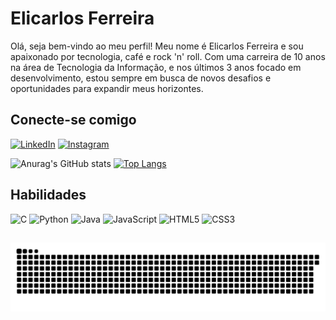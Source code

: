 # Elicarlos Ferreira
<p>Olá, seja bem-vindo ao meu perfil! Meu nome é Elicarlos Ferreira e sou apaixonado por tecnologia, café e rock 'n' roll. Com uma carreira de 10 anos na área de Tecnologia da Informação, e nos últimos 3 anos focado em desenvolvimento, estou sempre em busca de novos desafios e oportunidades para expandir meus horizontes.</p>

## Conecte-se comigo
[![LinkedIn](https://img.shields.io/badge/LinkedIn-000?style=for-the-badge&logo=linkedin&logoColor=0E76A8)](https://www.linkedin.com/in/elicarlos-ferreira-723661168/)
[![Instagram](https://img.shields.io/badge/Instagram-000?style=for-the-badge&logo=instagram)](https://www.instagram.com/elicarlos_ferreira/)


![Anurag's GitHub stats](https://github-readme-stats.vercel.app/api?username=Elicarlos&show_icons=true&theme=highcontrast&include_all_commits=true)
[![Top Langs](https://github-readme-stats.vercel.app/api/top-langs/?username=Elicarlos&show_icons=true&theme=highcontrast)](https://github.com/anuraghazra/github-readme-stats)


## Habilidades
![C](https://img.shields.io/badge/C-000?style=for-the-badge&logo=c)
![Python](https://img.shields.io/badge/Python-000?style=for-the-badge&logo=python)
![Java](https://img.shields.io/badge/Java-000?style=for-the-badge&logo=java)
![JavaScript](https://img.shields.io/badge/JavaScript-000?style=for-the-badge&logo=javascript)
![HTML5](https://img.shields.io/badge/HTML5-000?style=for-the-badge&logo=html5)
![CSS3](https://img.shields.io/badge/CSS3-000?style=for-the-badge&logo=css3&logoColor=264CE4)

  
  ##
<!--
<div> 
  <a href="https://www.youtube.com/channel/UC_-uuuZbY0AAt9CViNzvc-Q" target="_blank"><img src="https://img.shields.io/badge/YouTube-FF0000?style=for-the-badge&logo=youtube&logoColor=white" target="_blank"></a>
  <a href="https://instagram.com/rafaballerini" target="_blank"><img src="https://img.shields.io/badge/-Instagram-%23E4405F?style=for-the-badge&logo=instagram&logoColor=white" target="_blank"></a>
 	<a href="https://www.twitch.tv/rafaballerinii" target="_blank"><img src="https://img.shields.io/badge/Twitch-9146FF?style=for-the-badge&logo=twitch&logoColor=white" target="_blank"></a>
 <a href="https://discord.gg/wagxzStdcR" target="_blank"><img src="https://img.shields.io/badge/Discord-7289DA?style=for-the-badge&logo=discord&logoColor=white" target="_blank"></a> 
  <a href = "mailto:contatorafaballerini@gmail.com"><img src="https://img.shields.io/badge/-Gmail-%23333?style=for-the-badge&logo=gmail&logoColor=white" target="_blank"></a>
  <a href="https://www.linkedin.com/in/rafaella-ballerini-45875016a" target="_blank"><img src="https://img.shields.io/badge/-LinkedIn-%230077B5?style=for-the-badge&logo=linkedin&logoColor=white" target="_blank"></a> 
  
</div> -->
![Snake animation](https://github.com/elicarlos/elicarlos/blob/output/github-contribution-grid-snake.svg)



